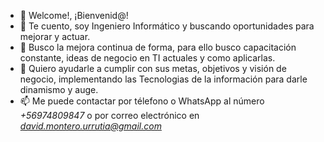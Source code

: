 - 👋 Welcome!, ¡Bienvenid@!
- 👀 Te cuento, soy Ingeniero Informático y buscando oportunidades para mejorar y actuar.
- 🌱 Busco la mejora continua de forma, para ello busco capacitación constante, ideas de negocio en TI actuales y como aplicarlas.
- 💞️ Quiero ayudarle a cumplir con sus metas, objetivos y visión de negocio, implementando las Tecnologias de la información para darle dinamismo  y auge.
- 📫 Me puede contactar por télefono o WhatsApp al número *+56974809847* o por correo electrónico en *david.montero.urrutia@gmail.com*

<!---
APIMontero/APIMontero is a ✨ special ✨ repository because its `README.md` (this file) appears on your GitHub profile.
You can click the Preview link to take a look at your changes.
--->
